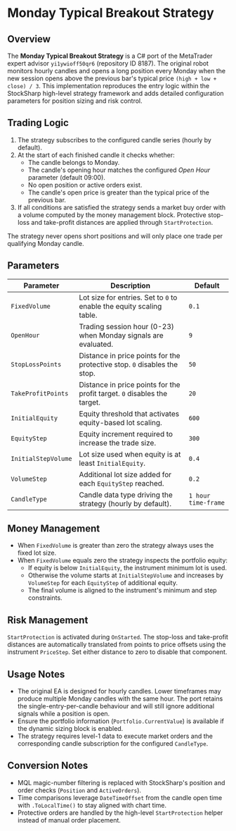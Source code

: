# Monday Typical Breakout Strategy

## Overview

The **Monday Typical Breakout Strategy** is a C# port of the MetaTrader expert advisor `yi1ywioff50qr6` (repository ID 8187). The original robot monitors hourly candles and opens a long position every Monday when the new session opens above the previous bar's typical price `(high + low + close) / 3`. This implementation reproduces the entry logic within the StockSharp high-level strategy framework and adds detailed configuration parameters for position sizing and risk control.

## Trading Logic

1. The strategy subscribes to the configured candle series (hourly by default).
2. At the start of each finished candle it checks whether:
   - The candle belongs to Monday.
   - The candle's opening hour matches the configured *Open Hour* parameter (default 09:00).
   - No open position or active orders exist.
   - The candle's open price is greater than the typical price of the previous bar.
3. If all conditions are satisfied the strategy sends a market buy order with a volume computed by the money management block. Protective stop-loss and take-profit distances are applied through `StartProtection`.

The strategy never opens short positions and will only place one trade per qualifying Monday candle.

## Parameters

| Parameter | Description | Default |
|-----------|-------------|---------|
| `FixedVolume` | Lot size for entries. Set to `0` to enable the equity scaling table. | `0.1` |
| `OpenHour` | Trading session hour (0-23) when Monday signals are evaluated. | `9` |
| `StopLossPoints` | Distance in price points for the protective stop. `0` disables the stop. | `50` |
| `TakeProfitPoints` | Distance in price points for the profit target. `0` disables the target. | `20` |
| `InitialEquity` | Equity threshold that activates equity-based lot scaling. | `600` |
| `EquityStep` | Equity increment required to increase the trade size. | `300` |
| `InitialStepVolume` | Lot size used when equity is at least `InitialEquity`. | `0.4` |
| `VolumeStep` | Additional lot size added for each `EquityStep` reached. | `0.2` |
| `CandleType` | Candle data type driving the strategy (hourly by default). | `1 hour time-frame` |

## Money Management

- When `FixedVolume` is greater than zero the strategy always uses the fixed lot size.
- When `FixedVolume` equals zero the strategy inspects the portfolio equity:
  - If equity is below `InitialEquity`, the instrument minimum lot is used.
  - Otherwise the volume starts at `InitialStepVolume` and increases by `VolumeStep` for each `EquityStep` of additional equity.
  - The final volume is aligned to the instrument's minimum and step constraints.

## Risk Management

`StartProtection` is activated during `OnStarted`. The stop-loss and take-profit distances are automatically translated from points to price offsets using the instrument `PriceStep`. Set either distance to zero to disable that component.

## Usage Notes

- The original EA is designed for hourly candles. Lower timeframes may produce multiple Monday candles with the same hour. The port retains the single-entry-per-candle behaviour and will still ignore additional signals while a position is open.
- Ensure the portfolio information (`Portfolio.CurrentValue`) is available if the dynamic sizing block is enabled.
- The strategy requires level-1 data to execute market orders and the corresponding candle subscription for the configured `CandleType`.

## Conversion Notes

- MQL magic-number filtering is replaced with StockSharp's position and order checks (`Position` and `ActiveOrders`).
- Time comparisons leverage `DateTimeOffset` from the candle open time with `.ToLocalTime()` to stay aligned with chart time.
- Protective orders are handled by the high-level `StartProtection` helper instead of manual order placement.

